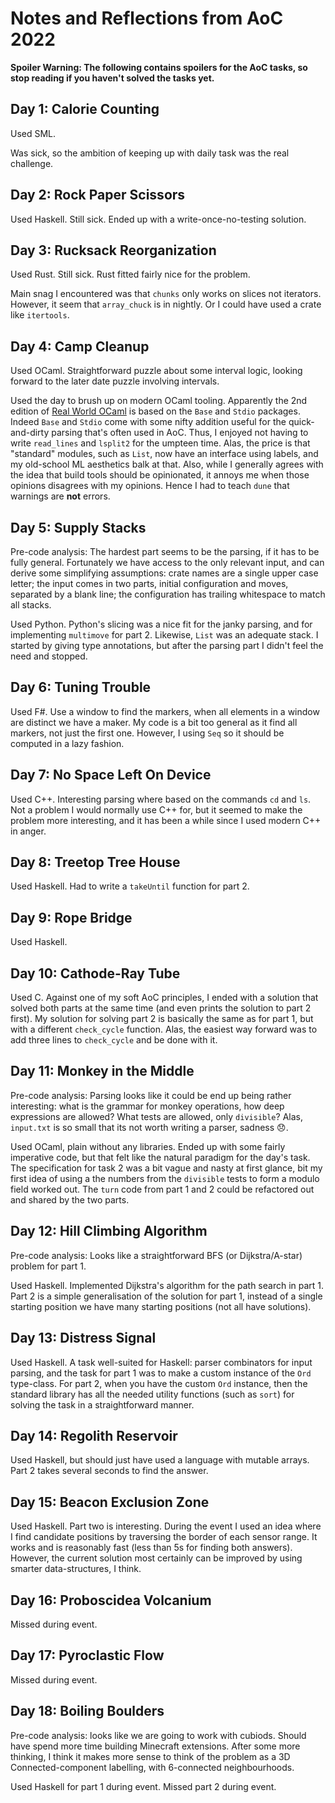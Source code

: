 Notes and Reflections from AoC 2022
===================================

**Spoiler Warning: The following contains spoilers for the AoC tasks,
so stop reading if you haven't solved the tasks yet.**


Day 1: Calorie Counting
-----------------------

Used SML.

Was sick, so the ambition of keeping up with daily task was the real
challenge.


Day 2: Rock Paper Scissors
--------------------------

Used Haskell. Still sick. Ended up with a write-once-no-testing solution.


Day 3: Rucksack Reorganization
------------------------------

Used Rust. Still sick. Rust fitted fairly nice for the problem. 

Main snag I encountered was that `chunks` only works on slices not
iterators. However, it seem that `array_chuck` is in nightly. Or I
could have used a crate like `itertools`.


Day 4: Camp Cleanup
-------------------

Used OCaml. Straightforward puzzle about some interval logic, looking
forward to the later date puzzle involving intervals.

Used the day to brush up on modern OCaml tooling. Apparently the 2nd
edition of [Real World OCaml](https://dev.realworldocaml.org/) is
based on the `Base` and `Stdio` packages. Indeed `Base` and `Stdio`
come with some nifty addition useful for the quick-and-dirty parsing
that's often used in AoC. Thus, I enjoyed not having to write
`read_lines` and `lsplit2` for the umpteen time. Alas, the price is
that "standard" modules, such as `List`, now have an interface using
labels, and my old-school ML aesthetics balk at that. Also, while I
generally agrees with the idea that build tools should be opinionated,
it annoys me when those opinions disagrees with my opinions. Hence I
had to teach `dune` that warnings are **not** errors.


Day 5: Supply Stacks
--------------------

Pre-code analysis: The hardest part seems to be the parsing, if it has
to be fully general. Fortunately we have access to the only relevant
input, and can derive some simplifying assumptions: crate names are a
single upper case letter; the input comes in two parts, initial
configuration and moves, separated by a blank line; the configuration
has trailing whitespace to match all stacks.

Used Python. Python's slicing was a nice fit for the janky parsing,
and for implementing `multimove` for part 2. Likewise, `List` was an
adequate stack. I started by giving type annotations, but after the
parsing part I didn't feel the need and stopped.


Day 6: Tuning Trouble
---------------------

Used F#. Use a window to find the markers, when all elements in a
window are distinct we have a maker. My code is a bit too general as
it find all markers, not just the first one. However, I using `Seq` so
it should be computed in a lazy fashion.


Day 7: No Space Left On Device
------------------------------

Used C++. Interesting parsing where based on the commands `cd` and
`ls`. Not a problem I would normally use C++ for, but it seemed to
make the problem more interesting, and it has been a while since I
used modern C++ in anger.


Day 8: Treetop Tree House
-------------------------

Used Haskell. Had to write a `takeUntil` function for part 2.


Day 9: Rope Bridge
------------------

Used Haskell.


Day 10: Cathode-Ray Tube
------------------------

Used C. Against one of my soft AoC principles, I ended with a solution
that solved both parts at the same time (and even prints the solution
to part 2 first). My solution for solving part 2 is basically the same
as for part 1, but with a different `check_cycle` function. Alas, the
easiest way forward was to add three lines to `check_cycle` and be
done with it.


Day 11: Monkey in the Middle
----------------------------

Pre-code analysis: Parsing looks like it could be end up being rather
interesting: what is the grammar for monkey operations, how deep
expressions are allowed? What tests are allowed, only `divisible`?
Alas, `input.txt` is so small that its not worth writing a parser,
sadness 😞.

Used OCaml, plain without any libraries. Ended up with some fairly
imperative code, but that felt like the natural paradigm for the day's
task. The specification for task 2 was a bit vague and nasty at first
glance, bit my first idea of using a the numbers from the `divisible`
tests to form a modulo field worked out. The `turn` code from part 1
and 2 could be refactored out and shared by the two parts.


Day 12: Hill Climbing Algorithm
-------------------------------

Pre-code analysis: Looks like a straightforward BFS (or
Dijkstra/A-star) problem for part 1.

Used Haskell. Implemented Dijkstra's algorithm for the path search in
part 1. Part 2 is a simple generalisation of the solution for part 1,
instead of a single starting position we have many starting positions
(not all have solutions).


Day 13: Distress Signal
-----------------------

Used Haskell. A task well-suited for Haskell: parser combinators for
input parsing, and the task for part 1 was to make a custom instance
of the `Ord` type-class. For part 2, when you have the custom `Ord`
instance, then the standard library has all the needed utility
functions (such as `sort`) for solving the task in a straightforward
manner.


Day 14: Regolith Reservoir
--------------------------

Used Haskell, but should just have used a language with mutable
arrays. Part 2 takes several seconds to find the answer.


Day 15: Beacon Exclusion Zone
-----------------------------

Used Haskell. Part two is interesting. During the event I used an idea
where I find candidate positions by traversing the border of each
sensor range. It works and is reasonably fast (less than 5s for
finding both answers). However, the current solution most certainly
can be improved by using smarter data-structures, I think.


Day 16: Proboscidea Volcanium
-----------------------------

Missed during event.


Day 17: Pyroclastic Flow
------------------------

Missed during event.


Day 18: Boiling Boulders
------------------------

Pre-code analysis: looks like we are going to work with
cubiods. Should have spend more time building Minecraft
extensions. After some more thinking, I think it makes more sense to
think of the problem as a 3D Connected-component labelling, with
6-connected neighbourhoods.

Used Haskell for part 1 during event. Missed part 2 during event.
